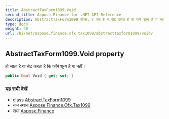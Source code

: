 ```yaml
---
title: AbstractTaxForm1099.Void
second_title: Aspose.Finance for .NET API Reference
description: AbstractTaxForm1099 संपत्त. ह जत है य सेट करत है क फर्म शून्य है य नहं
type: docs
weight: 40
url: /hi/net/aspose.finance.ofx.tax1099/abstracttaxform1099/void/
---
```

## AbstractTaxForm1099.Void property

हो जाता है या सेट करता है कि फॉर्म शून्य है या नहीं।

```csharp
public bool Void { get; set; }
```

### यह सभी देखें

* class [AbstractTaxForm1099](../)
* नाम स्थान [Aspose.Finance.Ofx.Tax1099](../../abstracttaxform1099/)
* सभा [Aspose.Finance](../../../)


